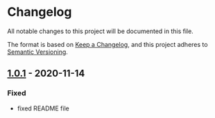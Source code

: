 # Changelog
All notable changes to this project will be documented in this file.

The format is based on [Keep a Changelog](https://keepachangelog.com/en/1.0.0/),
and this project adheres to [Semantic Versioning](https://semver.org/spec/v2.0.0.html).

## [1.0.1] - 2020-11-14
### Fixed
- fixed README file

[Unreleased]: https://github.com/hendrik-scholz/js-marker-clusterer/compare/1.0.1...HEAD
[1.0.1]: https://github.com/hendrik-scholz/js-marker-clusterer//compare/1.0.0...1.0.1
[1.0.0]: https://github.com/hendrik-scholz/js-marker-clusterer/releases/tag/1.0.0